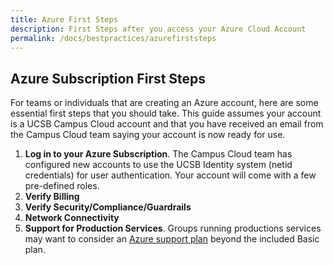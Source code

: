 ```yaml
---
title: Azure First Steps
description: First Steps after you access your Azure Cloud Account
permalink: /docs/bestpractices/azurefirststeps
---
```


## Azure Subscription First Steps
For teams or individuals that are creating an Azure account, here are some essential first steps that you should take.
This guide assumes your account is a UCSB Campus Cloud account and that you have received an email from the Campus Cloud team saying your account is now ready for use.

1. **Log in to your Azure Subscription**. The Campus Cloud team has configured new accounts to use the UCSB Identity system  (netid credentials) for user authentication. Your account will come with a few pre-defined roles.
2. **Verify Billing**
3. **Verify Security/Compliance/Guardrails**
4. **Network Connectivity**
5. **Support for Production Services**. Groups running productions services may want to consider an [Azure support plan](https://portal.azure.com/#blade/Microsoft_Azure_Support/SupportPlansBlade) beyond the included Basic plan.
